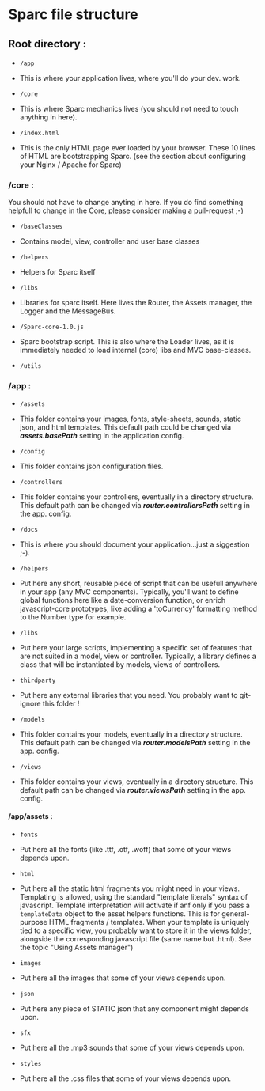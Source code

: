# Sparc file structure

## Root directory :
* `/app`
- This is where your application lives, where you'll do your dev. work.
* `/core`
- This is where Sparc mechanics lives (you should not need to touch anything in here).
* `/index.html`
- This is the only HTML page ever loaded by your browser. These 10 lines of HTML are bootstrapping Sparc. (see the section about configuring your Nginx / Apache for Sparc)

### /core :
You should not have to change anyting in here.
If you do find something helpfull to change in the Core, please consider making a pull-request ;-)
* `/baseClasses`
- Contains model, view, controller and user base classes
* `/helpers`
- Helpers for Sparc itself
* `/libs`
- Libraries for sparc itself. Here lives the Router, the Assets manager, the Logger and the MessageBus.
* `/Sparc-core-1.0.js`
- Sparc bootstrap script. This is also where the Loader lives, as it is immediately needed to load internal (core) libs and MVC base-classes.
* `/utils`


### /app :
* `/assets`
- This folder contains your images, fonts, style-sheets, sounds, static json, and html templates. This default path could be changed via ***assets.basePath*** setting in the application config.
* `/config`
- This folder contains json configuration files.
* `/controllers`
- This folder contains your controllers, eventually in a directory structure. This default path can be changed via ***router.controllersPath*** setting in the app. config.
* `/docs`
- This is where you should document your application...just a siggestion ;-).
* `/helpers`
- Put here any short, reusable piece of script that can be usefull anywhere in your app (any MVC components). Typically, you'll want to define global functions here like a date-conversion function, or enrich javascript-core prototypes, like adding a 'toCurrency' formatting method to the Number type for example.
* `/libs`
- Put here your large scripts, implementing a specific set of features that are not suited in a model, view or controller. Typically, a library defines a class that will be instantiated by models, views of controllers.
* `thirdparty`
- Put here any external libraries that you need. You probably want to git-ignore this folder !
* `/models`
- This folder contains your models, eventually in a directory structure. This default path can be changed via ***router.modelsPath*** setting in the app. config.
* `/views`
- This folder contains your views, eventually in a directory structure. This default path can be changed via ***router.viewsPath*** setting in the app. config.

#### /app/assets :
* `fonts`
- Put here all the fonts (like .ttf, .otf, .woff) that some of your views depends upon.
* `html`
- Put here all the static html fragments you might need in your views. Templating is allowed, using the standard "template literals" syntax of javascript. Template interpretation will activate if anf only if you pass a `templateData` object to the asset helpers functions. 
This is for general-purpose HTML fragments / templates. When your template is uniquely tied to a specific view, you probably want to store it in the views folder, alongside the corresponding javascript file (same name but .html). See the topic "Using Assets manager")
* `images`
- Put here all the images that some of your views depends upon.
* `json`
- Put here any piece of STATIC json that any component might depends upon.
* `sfx`
- Put here all the .mp3 sounds that some of your views depends upon.
* `styles`
- Put here all the .css files that some of your views depends upon.

